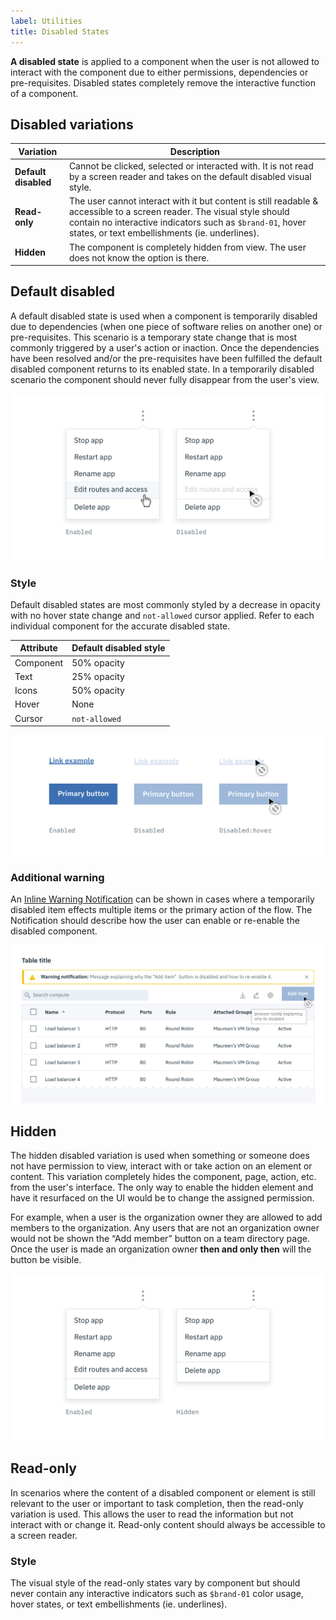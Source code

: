 ```yaml
---
label: Utilities
title: Disabled States
---
```


<page-intro>**A disabled state** is applied to a component when the user is not allowed to interact with the component due to either permissions, dependencies or pre-requisites. Disabled states completely remove the interactive function of a component.</page-intro>

## Disabled variations

| Variation            | Description                                                                                                                                                                                                                           |
| -------------------- | ------------------------------------------------------------------------------------------------------------------------------------------------------------------------------------------------------------------------------------- |
| **Default disabled** | Cannot be clicked, selected or interacted with. It is not read by a screen reader and takes on the default disabled visual style.                                                                                                     |
| **Read-only**        | The user cannot interact with it but content is still readable & accessible to a screen reader. The visual style should contain no interactive indicators such as `$brand-01`, hover states, or text embellishments (ie. underlines). |
| **Hidden**           | The component is completely hidden from view. The user does not know the option is there.                                                                                                                                             |

## Default disabled

A default disabled state is used when a component is temporarily disabled due to dependencies (when one piece of software relies on another one) or pre-requisites. This scenario is a temporary state change that is most commonly triggered by a user's action or inaction. Once the dependencies have been resolved and/or the pre-requisites have been fulfilled the default disabled component returns to its enabled state. In a temporarily disabled scenario the component should never fully disappear from the user's view.

![Default disabled example on the right](images/disabled-1.png)

### Style

Default disabled states are most commonly styled by a decrease in opacity with no hover state change and `not-allowed` cursor applied. Refer to each individual component for the accurate disabled state.

| Attribute | Default disabled style |
| --------- | ---------------------- |
| Component | 50% opacity            |
| Text      | 25% opacity            |
| Icons     | 50% opacity            |
| Hover     | None                   |
| Cursor    | `not-allowed`          |

![Default disabled style examples](images/disabled-2.png)

### Additional warning

An [Inline Warning Notification](http://carbondesignsystem.com/components/notification/code) can be shown in cases where a temporarily disabled item effects multiple items or the primary action of the flow. The Notification should describe how the user can enable or re-enable the disabled component.

![Additional warning with default disabled example](images/disabled-3.png)

## Hidden

The hidden disabled variation is used when something or someone does not have permission to view, interact with or take action on an element or content. This variation completely hides the component, page, action, etc. from the user's interface. The only way to enable the hidden element and have it resurfaced on the UI would be to change the assigned permission.

For example, when a user is the organization owner they are allowed to add members to the organization. Any users that are not an organization owner would not be shown the “Add member” button on a team directory page. Once the user is made an organization owner **then and only then** will the button be visible.

![Example of hidden disabled content on the right](images/disabled-4.png)

## Read-only

In scenarios where the content of a disabled component or element is still relevant to the user or important to task completion, then the read-only variation is used. This allows the user to read the information but not interact with or change it. Read-only content should always be accessible to a screen reader.

### Style

The visual style of the read-only states vary by component but should never contain any interactive indicators such as `$brand-01` color usage, hover states, or text embellishments (ie. underlines).
